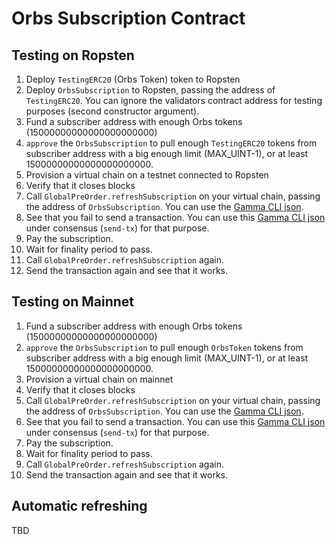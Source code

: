 # Orbs Subscription Contract

## Testing on Ropsten
1. Deploy `TestingERC20` (Orbs Token) token to Ropsten
1. Deploy `OrbsSubscription` to Ropsten, passing the address of `TestingERC20`. You can ignore the validators contract address for testing purposes (second constructor argument).
1. Fund a subscriber address with enough Orbs tokens (15000000000000000000000)
1. `approve` the `OrbsSubscription` to pull enough `TestingERC20` tokens from subscriber address with a big enough limit (MAX_UINT-1), or at least 15000000000000000000000. 
1. Provision a virtual chain on a testnet connected to Ropsten
1. Verify that it closes blocks
1. Call `GlobalPreOrder.refreshSubscription` on your virtual chain, passing the address of `OrbsSubscription`. You can use the [Gamma CLI json](subscription/test/gammacli-jsons/refresh-subscription.json).
1. See that you fail to send a transaction. You can use this [Gamma CLI json](subscription/test/gammacli-jsons/generic-transaction.json) under consensus (`send-tx`) for that purpose.
1. Pay the subscription.
1. Wait for finality period to pass.
1. Call `GlobalPreOrder.refreshSubscription` again.
1. Send the transaction again and see that it works.

## Testing on Mainnet
1. Fund a subscriber address with enough Orbs tokens (15000000000000000000000)
1. `approve` the `OrbsSubscription` to pull enough `OrbsToken` tokens from subscriber address with a big enough limit (MAX_UINT-1), or at least 15000000000000000000000. 
1. Provision a virtual chain on mainnet
1. Verify that it closes blocks
1. Call `GlobalPreOrder.refreshSubscription` on your virtual chain, passing the address of `OrbsSubscription`. You can use the [Gamma CLI json](subscription/test/gammacli-jsons/refresh-subscription.json).
1. See that you fail to send a transaction. You can use this [Gamma CLI json](subscription/test/gammacli-jsons/generic-transaction.json) under consensus (`send-tx`) for that purpose.
1. Pay the subscription.
1. Wait for finality period to pass.
1. Call `GlobalPreOrder.refreshSubscription` again.
1. Send the transaction again and see that it works.

## Automatic refreshing
TBD
